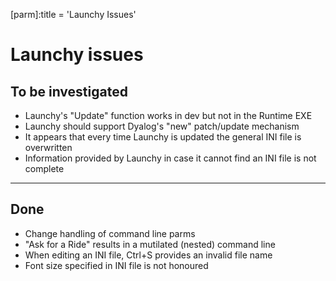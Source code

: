 [parm]:title = 'Launchy Issues'


# Launchy issues

## To be investigated


* Launchy's "Update" function works in dev but not in the Runtime EXE
* Launchy should support Dyalog's "new" patch/update mechanism
* It appears that every time Launchy is updated the general INI file is overwritten
* Information provided by Launchy in case it cannot find an INI file is not complete

----

## Done

* Change handling of command line parms 
* "Ask for a Ride" results in a mutilated (nested) command line
* When editing an INI file, Ctrl+S provides an invalid file name
* Font size specified in INI file is not honoured
